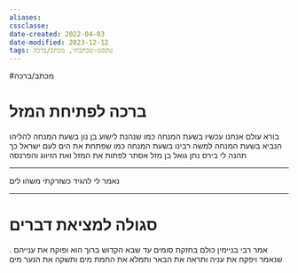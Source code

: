 ```yaml
---
aliases: 
cssclasse: 
date-created: 2022-04-03
date-modified: 2023-12-12
tags: טקסט-שכתבתי, מכתב/ברכה
---
```

#מכתב/ברכה

# ברכה לפתיחת המזל

בורא עולם אנחנו עכשיו בשעת המנחה כמו שנהנת לישוע בן נון בשעת המנחה להליהו הנביא בשעת המנחה למשה רבינו בשעת המנחה כמו שפתחת את הים לעם ישראל כך תהנה לי בירס נתן גואל בן מזל אסתר לפתות את המזל ואת הזיווג והפרנסה

-------

נאמר לי להגיד כשזרקתי משהו לים

-------

# סגולה למציאת דברים

אמר רבי בניימין כולם בחזקת סומים עד שבא הקדוש ברוך הוא ופוקח את ענייהם . שנאמר ויפקח את עניה ותראה את הבאר ותמלא את החמת מים ותשקה את הנער מים
